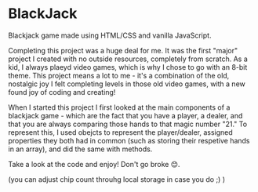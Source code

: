 # BlackJack
Blackjack game made using HTML/CSS and vanilla JavaScript. 

Completing this project was a huge deal for me. It was the first "major" project I created with no outside resources, completely from scratch. 
As a kid, I always plaeyd video games, which is why I chose to go with an 8-bit theme. This project means a lot to me - it's a combination of the old, nostalgic joy I felt completing levels in those old video games, with a new found joy of coding and creating!

When I started this project I first looked at the main components of a blackjack game - which are the fact that you have a player, a dealer, and that you are always comparing those hands to that magic number "21."
To represent this, I used obejcts to represent the player/dealer, assigned properties they both had in common (such as storing their respetive hands in an array), 
and did the same with methods. 

Take a look at the code and enjoy! Don't go broke 😊.

(you can adjust chip count throuhg local storage in case you do ;) )
